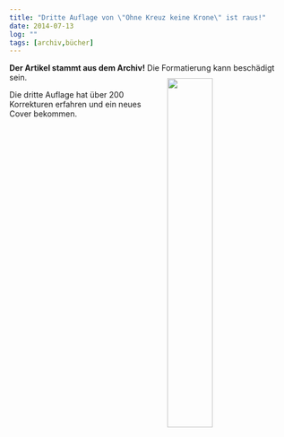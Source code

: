 ```yaml
---
title: "Dritte Auflage von \"Ohne Kreuz keine Krone\" ist raus!"
date: 2014-07-13
log: ""
tags: [archiv,bücher]
---
```

**Der Artikel stammt aus dem Archiv!** Die Formatierung kann beschädigt sein.
<a href="http://www.amazon.de/Ohne-Kreuz-keine-Krone-Studienausgabe/dp/3735742335/"><img src="http://the-independent-friend.de/files/overbild.jpg"  width="40%" height="auto"  align="right"  vspace="10" hspace="20" /></a>



Die dritte Auflage hat über 200 Korrekturen erfahren und ein neues Cover bekommen.
